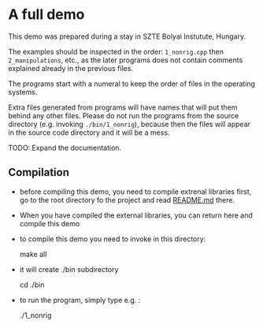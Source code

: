 A full demo
===========

This demo was prepared during a stay in SZTE Bolyai Instutute, Hungary.

The examples should be inspected in the order: ``1_nonrig.cpp``
then ``2_manipulations``, etc.,
as the later programs does not contain comments explained already in the previous files. 

The programs start with a numeral to keep the order of files in the operating systems.

Extra files generated from programs will have names that will put them behind any other files. 
Please do not run the programs from the source directory (e.g. invoking ```./bin/1_nonrig```),
because then the files will appear in the source code directory and it will be a mess. 

TODO: Expand the documentation.

Compilation
-----------

- before compiling this demo, you need to compile extrenal libraries
  first, go to the root directory fo the project and read [README.md](../../../README.md)
  there.

- When you have compiled the external libraries, you can return here 
  and compile this demo 

- to compile this demo you need to invoke in this directory:

    make all
    
- it will create ./bin subdirectory

    cd ./bin

- to run the program, simply type e.g. :

    ./1_nonrig
    